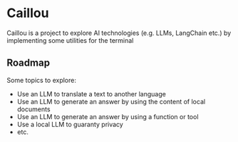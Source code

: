 # Caillou

Caillou is a project to explore AI technologies (e.g. LLMs, LangChain etc.) by implementing some utilities for the terminal

## Roadmap

Some topics to explore:

* Use an LLM to translate a text to another language
* Use an LLM to generate an answer by using the content of local documents 
* Use an LLM to generate an answer by using a function or tool
* Use a local LLM to guaranty privacy
* etc.

